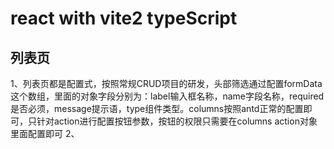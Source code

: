 # react with vite2 typeScript
## 列表页 
1、列表页都是配置式，按照常规CRUD项目的研发，头部筛选通过配置formData这个数组，里面的对象字段分别为：label输入框名称，name字段名称，required是否必须，message提示语，type组件类型。columns按照antd正常的配置即可，只针对action进行配置按钮参数，按钮的权限只需要在columns action对象里面配置即可
2、

